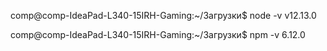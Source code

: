 comp@comp-IdeaPad-L340-15IRH-Gaming:~/Загрузки$ node -v
v12.13.0

comp@comp-IdeaPad-L340-15IRH-Gaming:~/Загрузки$ npm -v
6.12.0
